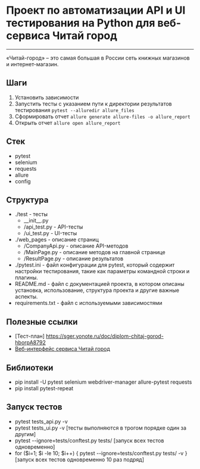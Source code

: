 # Проект по автоматизации API и UI тестирования на Python для  веб-сервиса Читай город

***
«Читай-город» – это самая большая в России сеть книжных магазинов и интернет-магазин.

## Шаги

1. Установить зависимости
2. Запустить тесты с указанием пути к директории результатов тестирования `pytest --alluredir allure_files`
3. Сформировать отчет `allure generate allure-files -o allure_report`
4. Открыть отчет `allure open allure_report`

## Стек

- pytest<br>
- selenium<br>
- requests<br>
- allure<br>
- config<br>

## Структура

- ./test - тесты
    - \_\_init\_\_.py
    - /api_test.py - API-тесты
    - /ui_test.py - UI-тесты
- ./web_pages - описание страниц
    - /CompanyApi.py - описание API-методов
    - /MainPage.py - описание методов на главной странице
    - /ResultPage.py - описание результатов
- ./pytest.ini - файл конфигурации для pytest, который содержит настройки тестирования, такие как параметры командной
  строки и плагины.
- README.md - файл с документацией проекта, в котором описаны установка, использование, структура проекта и другие
  важные аспекты.
- requirements.txt - файл с используемыми зависимостями

## Полезные ссылки

- [Тест-план] https://sger.yonote.ru/doc/diplom-chitaj-gorod-hborpA8792
- [Веб-интерфейс сервиса Читай город ](https://www.chitai-gorod.ru/)

## Библиотеки

- pip install -U pytest selenium webdriver-manager allure-pytest requests
- pip install pytest-repeat

## Запуск тестов

- pytest tests_api.py -v
- pytest tests_ui.py  -v    [тесты выполняются в трогом порядке один за другим]
- pytest --ignore=tests/conftest.py tests/  [запуск всех тестов одновременно]
- for ($i=1; $i -le 10; $i++) { pytest --ignore=tests/conftest.py tests/ -v }  [запуск всех тестов одновременно 10 раз подряд]